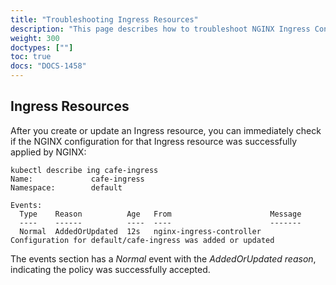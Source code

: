 ```yaml
---
title: "Troubleshooting Ingress Resources"
description: "This page describes how to troubleshoot NGINX Ingress Controller Policy Resources."
weight: 300
doctypes: [""]
toc: true
docs: "DOCS-1458"
---
```


## Ingress Resources

After you create or update an Ingress resource, you can immediately check if the NGINX configuration for that Ingress resource was successfully applied by NGINX:

```shell
kubectl describe ing cafe-ingress
Name:             cafe-ingress
Namespace:        default

Events:
  Type    Reason          Age   From                      Message
  ----    ------          ----  ----                      -------
  Normal  AddedOrUpdated  12s   nginx-ingress-controller  Configuration for default/cafe-ingress was added or updated
```

The events section has a *Normal* event with the *AddedOrUpdated reason*, indicating the policy was successfully accepted.
